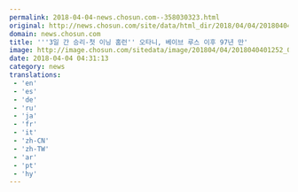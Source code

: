 ```yaml
---
permalink: 2018-04-04-news.chosun.com--358030323.html
original: http://news.chosun.com/site/data/html_dir/2018/04/04/2018040401309.html
domain: news.chosun.com
title: '''3일 간 승리-첫 이닝 홈런'' 오타니, 베이브 루스 이후 97년 만'
image: http://image.chosun.com/sitedata/image/201804/04/2018040401252_0.jpg
date: 2018-04-04 04:31:13
category: news
translations: 
 - 'en'
 - 'es'
 - 'de'
 - 'ru'
 - 'ja'
 - 'fr'
 - 'it'
 - 'zh-CN'
 - 'zh-TW'
 - 'ar'
 - 'pt'
 - 'hy'
---
```


